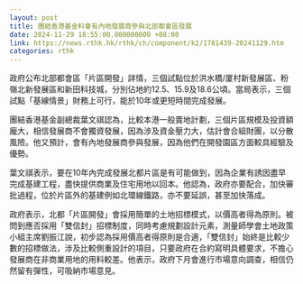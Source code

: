 ```yaml
---
layout: post
title: 團結香港基金料會有內地發展商參與北部都會區發展
date: 2024-11-29 18:55:00.000000000 +08:00
link: https://news.rthk.hk/rthk/ch/component/k2/1781439-20241129.htm
categories: rthk
---
```


政府公布北部都會區「片區開發」詳情，三個試點位於洪水橋/厦村新發展區、粉嶺北新發展區和新田科技城，分別佔地約12.5、15.9及18.6公頃。當局表示，三個試點「基線情景」財務上可行，能於10年或更短時間完成發展。

團結香港基金副總裁葉文祺認為，比較本港一般賣地計劃，三個片區規模及投資額龐大，相信發展商不會獨資發展，因為涉及資金壓力大，估計會合組財團，以分散風險。他又預計，會有內地發展商參與發展，因為他們在開發園區方面較具經驗及優勢。

葉文祺表示，要在10年內完成發展北都片區是有可能做到，因為企業有誘因盡早完成基建工程，盡快提供商業及住宅用地以回本。他認為，政府亦要配合，加快審批過程，位於片區外的基建例如北環線鐵路，亦不要延誤，甚至加快落成。

政府表示，北都「片區開發」會採用簡單的土地招標模式，以價高者得為原則。被問到應否採用「雙信封」招標制度，同時考慮規劃設計元素，測量師學會土地政策小組主席劉振江說，初步認為採用價高者得原則是合適，「雙信封」始終是比較少數的招標做法，涉及比較側重設計的項目，只要政府在合約寫明具體要求，不擔心發展商在非商業用地的用料較差。他表示，政府下月會進行市場意向調查，相信仍然留有彈性，可吸納市場意見。
